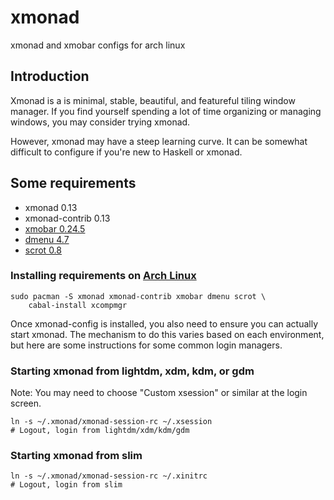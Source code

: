 # xmonad
xmonad and xmobar configs for arch linux

## Introduction

Xmonad is a  is minimal, stable, beautiful, and featureful tiling window manager. If you find yourself spending a lot of time organizing or managing windows, you may consider trying xmonad.

However, xmonad may have a steep learning curve. It can be somewhat difficult to configure if you're new to Haskell or xmonad.

## Some requirements

* xmonad 0.13
* xmonad-contrib 0.13
* [xmobar 0.24.5](https://github.com/jaor/xmobar)
* [dmenu 4.7](https://tools.suckless.org/dmenu/)
* [scrot 0.8](https://en.wikipedia.org/wiki/Scrot)

### Installing requirements on [Arch Linux](https://www.archlinux.org/)

    sudo pacman -S xmonad xmonad-contrib xmobar dmenu scrot \
        cabal-install xcompmgr



Once xmonad-config is installed, you also need to ensure you can actually
start xmonad.  The mechanism to do this varies based on each environment, but
here are some instructions for some common login managers.

### Starting xmonad from lightdm, xdm, kdm, or gdm

Note: You may need to choose "Custom xsession" or similar at the login screen.

    ln -s ~/.xmonad/xmonad-session-rc ~/.xsession
    # Logout, login from lightdm/xdm/kdm/gdm


### Starting xmonad from slim

    ln -s ~/.xmonad/xmonad-session-rc ~/.xinitrc
    # Logout, login from slim
